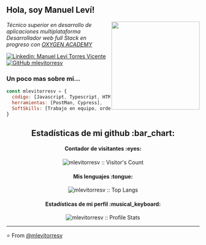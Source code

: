 <h2> Hola, soy Manuel Leví!</h2>
<img align='right' src="https://media3.giphy.com/media/bGgsc5mWoryfgKBx1u/giphy.gif?cid=ecf05e47k711e5gthvl8zku159y5rpw459mo6jtgiu8ceemp&ep=v1_gifs_search&rid=giphy.gif&ct=g" width="230">
<p><em>Técnico superior en desarrollo de aplicaciones multiplataforma
</br>
Desarrollador web full Stack en progreso con <a href="https://oxygenacademy.es/">OXYGEN ACADEMY</a> 
</em></p>

[![Linkedin: Manuel Leví Torres Vicente](https://img.shields.io/badge/-mlevitorresv-blue?style=flat-square&logo=Linkedin&logoColor=white&link=https://www.linkedin.com/in/manuel-lev%C3%AD-torres-vicente-abb347241//)](https://www.linkedin.com/in/manuel-lev%C3%AD-torres-vicente-abb347241/)
[![GitHub mlevitorresv](https://img.shields.io/github/followers/mlevitorresv?label=follow&style=social)](https://github.com/mlevitorresv)


### Un poco mas sobre mi...  

```javascript
const mlevitorresv = {
  código: [Javascript, Typescript, HTML, CSS, Java, SASS, BEM, React, Redux, Styled-Components, Jest ],
  herramientas: [PostMan, Cypress],
  SoftSkills: [Trabajo en equipo, ordenado, adaptación]
}
```

<h2 align="center">Estadísticas de mi github :bar_chart:</h2>
<h4 align="center">Contador de visitantes :eyes:</h4>

<p align="center"><img src="https://profile-counter.glitch.me/{mlevitorresv}/count.svg" alt="mlevitorresv :: Visitor's Count" /></p>

<h4 align="center">Mis lenguajes :tongue:</h4>

<p align="center"><img src="https://github-readme-stats.vercel.app/api/top-langs/?username=mlevitorresv&langs_count=10&theme=tokyonight&layout=compact" alt="mlevitorresv :: Top Langs" /></p>

<h4 align="center">Estadísticas de mi perfil :musical_keyboard:</h4>

<p align="center"><img src="https://github-readme-stats.vercel.app/api?username=mlevitorresv&show_icons=true&theme=synthwave" alt="mlevitorresv :: Profile Stats" /></p>

---

⭐️ From [@mlevitorresv](https://github.com/mlevitorresv)
